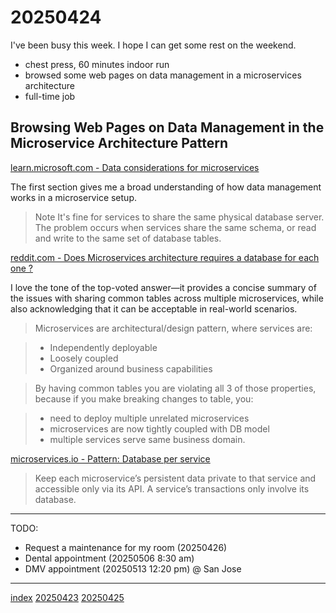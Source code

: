 <head><meta name="viewport" content="width=device-width, initial-scale=1.0, user-scalable=yes" /><meta charset="UTF-8"></head>

# 20250424

I've been busy this week. I hope I can get some rest on the weekend.

- chest press, 60 minutes indoor run
- browsed some web pages on data management in a microservices architecture
- full-time job

## Browsing Web Pages on Data Management in the Microservice Architecture Pattern

[learn.microsoft.com - Data considerations for microservices](https://learn.microsoft.com/en-us/azure/architecture/microservices/design/data-considerations)

The first section gives me a broad understanding of how data management works in a microservice setup.

> Note
> It's fine for services to share the same physical database server. The problem occurs when services share the same schema, or read and write to the same set of database tables.

[reddit.com - Does Microservices architecture requires a database for each one ?](https://www.reddit.com/r/microservices/comments/17p2zrk/comment/k82r2d9/?utm_source=share&utm_medium=web3x&utm_name=web3xcss&utm_term=1&utm_content=share_button)

I love the tone of the top-voted answer—it provides a concise summary of the issues with sharing common tables across multiple microservices, while also acknowledging that it can be acceptable in real-world scenarios.

> Microservices are architectural/design pattern, where services are:

> - Independently deployable
> - Loosely coupled
> - Organized around business capabilities

> By having common tables you are violating all 3 of those properties, because if you make breaking changes to table, you:

> - need to deploy multiple unrelated microservices
> - microservices are now tightly coupled with DB model
> - multiple services serve same business domain.

[microservices.io - Pattern: Database per service](https://microservices.io/patterns/data/database-per-service.html)

> Keep each microservice’s persistent data private to that service and accessible only via its API. A service’s transactions only involve its database.

---

TODO:

- Request a maintenance for my room (20250426)
- Dental appointment (20250506 8:30 am)
- DMV appointment (20250513 12:20 pm) @ San Jose

---

[index](../../index.html)
[20250423](20250423.html)
[20250425](20250425.html)
